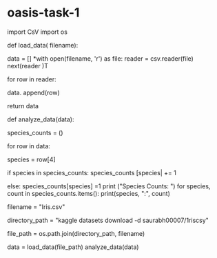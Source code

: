 # oasis-task-1
import CsV 
import os

def load_data( filename):

data = []
*with open(filename, 'r') as file:
reader = csv.reader(file)
next(reader )T

for row in reader:

data. append(row)

return data

 def analyze_data(data):

species_counts = ()

for row in data:

species = row[4]


if species in species_counts:
species_counts [species| += 1

else:
species_counts[species] =1
print ("Species Counts: ")
for species, count in species_counts.items():
print(species, ":", count)

 filename = "Iris.csv"

 directory_path = "kaggle datasets download -d saurabh00007/1riscsy"

file_path = os.path.join(directory_path, filename)

data = load_data(file_path)
analyze_data(data)
